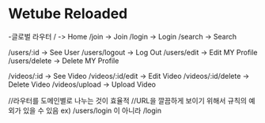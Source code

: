 # Wetube Reloaded

-글로벌 라우터
/ -> Home
/join -> Join
/login -> Login
/search -> Search


/users/:id -> See User
/users/logout -> Log Out
/users/edit -> Edit MY Profile
/users/delete -> Delete MY Profile


/videos/:id -> See Video
/videos/:id/edit -> Edit Video
/videos/:id/delete -> Delete Video
/videos/upload -> Upload Video


//라우터를 도메인별로 나누는 것이 효율적
//URL을 깔끔하게 보이기 위해서 규칙의 예외가 있을 수 있음  ex) /users/login 이 아니라 /login